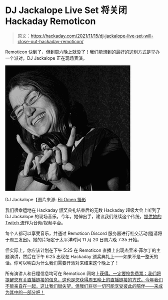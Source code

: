 # DJ Jackalope Live Set 将关闭 Hackaday Remoticon

> 原文：<https://hackaday.com/2021/11/15/dj-jackalope-live-set-will-close-out-hackaday-remoticon/>

Remoticon 快到了，但到周六晚上就没了！我们能想到的最好的送别方式是举办一个派对，DJ Jackalope 正在现场表演。

![DJ Jackalope](img/d6ed281099f8e99e6ab7ca50056f1e5c.png)

DJ Jackalope【图片来源: [Eli Omen 摄影](https://www.eliomenphotography.com)

我们很幸运地在 Hackaday 颁奖典礼结束后的无数 Hackaday 超级大会上听到了 DJ Jackalope 的现场音乐。今年，她伸出手，建议我们继续这个传统，[提供她的 Twitch 流](https://www.twitch.tv/missjackalope)作为音频/视频平台。

每个人都可以享受音乐，并通过 Remoticon Discord 服务器进行社交活动(邀请将于周三发出)。她的片场定于太平洋时间 11 月 20 日周六晚 7:35 开始。

但实际上，你应该计划在下午 5:25 在 Remoticon 直播上出现杰里米·菲尔丁的主题演讲，然后在下午 6:25 出现在 Hackaday 颁奖典礼上——如果不是一整天的话。你可以明白为什么我们需要开派对来结束这个晚上了！

所有演讲人和日程信息均可在 Remoticon 网站上[获得。一定要抢免费票；我们将提醒您有关直播链接的信息，这也是您获得周五晚上的直播链接的方式。今年我们不能亲自在一起，这让我们很失望，但我们将尽一切可能享受彼此的陪伴——来成为其中的一部分吧！](https://remoticon.io/)